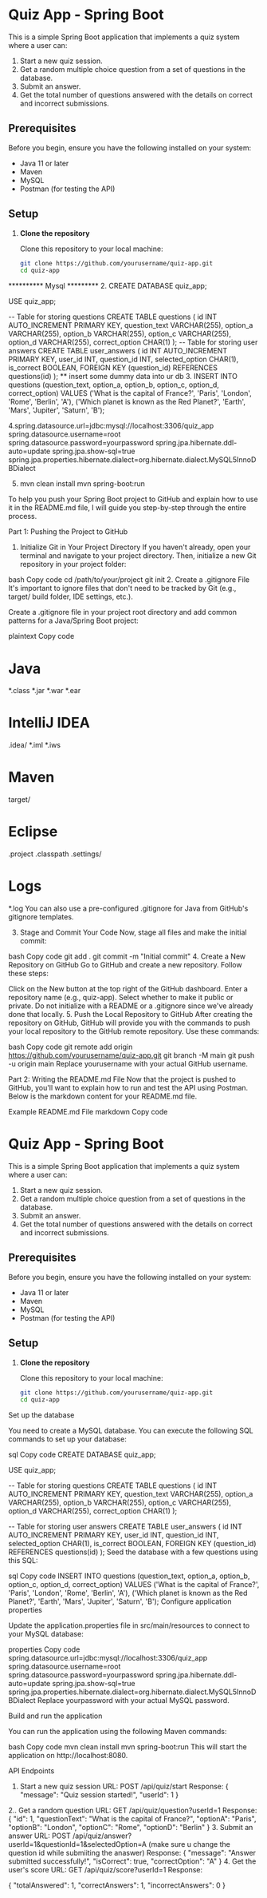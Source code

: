 # Quiz App - Spring Boot

This is a simple Spring Boot application that implements a quiz system where a user can:
1. Start a new quiz session.
2. Get a random multiple choice question from a set of questions in the database.
3. Submit an answer.
4. Get the total number of questions answered with the details on correct and incorrect submissions.

## Prerequisites

Before you begin, ensure you have the following installed on your system:

- Java 11 or later
- Maven
- MySQL
- Postman (for testing the API)

## Setup

1. **Clone the repository**

   Clone this repository to your local machine:

   ```bash
   git clone https://github.com/yourusername/quiz-app.git
   cd quiz-app

 ********** Mysql *********
2. CREATE DATABASE quiz_app;

USE quiz_app;

-- Table for storing questions
CREATE TABLE questions (
    id INT AUTO_INCREMENT PRIMARY KEY,
    question_text VARCHAR(255),
    option_a VARCHAR(255),
    option_b VARCHAR(255),
    option_c VARCHAR(255),
    option_d VARCHAR(255),
    correct_option CHAR(1)
);
-- Table for storing user answers
CREATE TABLE user_answers (
    id INT AUTO_INCREMENT PRIMARY KEY,
    user_id INT,
    question_id INT,
    selected_option CHAR(1),
    is_correct BOOLEAN,
    FOREIGN KEY (question_id) REFERENCES questions(id)
);
**   insert some dummy data into ur db
3. INSERT INTO questions (question_text, option_a, option_b, option_c, option_d, correct_option)
VALUES 
('What is the capital of France?', 'Paris', 'London', 'Rome', 'Berlin', 'A'),
('Which planet is known as the Red Planet?', 'Earth', 'Mars', 'Jupiter', 'Saturn', 'B');

4.spring.datasource.url=jdbc:mysql://localhost:3306/quiz_app
spring.datasource.username=root
spring.datasource.password=yourpassword
spring.jpa.hibernate.ddl-auto=update
spring.jpa.show-sql=true
spring.jpa.properties.hibernate.dialect=org.hibernate.dialect.MySQL5InnoDBDialect

5. mvn clean install
mvn spring-boot:run


To help you push your Spring Boot project to GitHub and explain how to use it in the README.md file, I will guide you step-by-step through the entire process.

Part 1: Pushing the Project to GitHub
1. Initialize Git in Your Project Directory
If you haven't already, open your terminal and navigate to your project directory. Then, initialize a new Git repository in your project folder:

bash
Copy code
cd /path/to/your/project
git init
2. Create a .gitignore File
It's important to ignore files that don't need to be tracked by Git (e.g., target/ build folder, IDE settings, etc.).

Create a .gitignore file in your project root directory and add common patterns for a Java/Spring Boot project:

plaintext
Copy code
# Java
*.class
*.jar
*.war
*.ear

# IntelliJ IDEA
.idea/
*.iml
*.iws

# Maven
target/

# Eclipse
.project
.classpath
.settings/

# Logs
*.log
You can also use a pre-configured .gitignore for Java from GitHub's gitignore templates.

3. Stage and Commit Your Code
Now, stage all files and make the initial commit:

bash
Copy code
git add .
git commit -m "Initial commit"
4. Create a New Repository on GitHub
Go to GitHub and create a new repository. Follow these steps:

Click on the New button at the top right of the GitHub dashboard.
Enter a repository name (e.g., quiz-app).
Select whether to make it public or private.
Do not initialize with a README or a .gitignore since we've already done that locally.
5. Push the Local Repository to GitHub
After creating the repository on GitHub, GitHub will provide you with the commands to push your local repository to the GitHub remote repository. Use these commands:

bash
Copy code
git remote add origin https://github.com/yourusername/quiz-app.git
git branch -M main
git push -u origin main
Replace yourusername with your actual GitHub username.

Part 2: Writing the README.md File
Now that the project is pushed to GitHub, you'll want to explain how to run and test the API using Postman. Below is the markdown content for your README.md file.

Example README.md File
markdown
Copy code
# Quiz App - Spring Boot

This is a simple Spring Boot application that implements a quiz system where a user can:
1. Start a new quiz session.
2. Get a random multiple choice question from a set of questions in the database.
3. Submit an answer.
4. Get the total number of questions answered with the details on correct and incorrect submissions.

## Prerequisites

Before you begin, ensure you have the following installed on your system:

- Java 11 or later
- Maven
- MySQL
- Postman (for testing the API)

## Setup

1. **Clone the repository**

   Clone this repository to your local machine:

   ```bash
   git clone https://github.com/yourusername/quiz-app.git
   cd quiz-app
Set up the database

You need to create a MySQL database. You can execute the following SQL commands to set up your database:

sql
Copy code
CREATE DATABASE quiz_app;

USE quiz_app;

-- Table for storing questions
CREATE TABLE questions (
    id INT AUTO_INCREMENT PRIMARY KEY,
    question_text VARCHAR(255),
    option_a VARCHAR(255),
    option_b VARCHAR(255),
    option_c VARCHAR(255),
    option_d VARCHAR(255),
    correct_option CHAR(1)
);

-- Table for storing user answers
CREATE TABLE user_answers (
    id INT AUTO_INCREMENT PRIMARY KEY,
    user_id INT,
    question_id INT,
    selected_option CHAR(1),
    is_correct BOOLEAN,
    FOREIGN KEY (question_id) REFERENCES questions(id)
);
Seed the database with a few questions using this SQL:

sql
Copy code
INSERT INTO questions (question_text, option_a, option_b, option_c, option_d, correct_option)
VALUES 
('What is the capital of France?', 'Paris', 'London', 'Rome', 'Berlin', 'A'),
('Which planet is known as the Red Planet?', 'Earth', 'Mars', 'Jupiter', 'Saturn', 'B');
Configure application properties

Update the application.properties file in src/main/resources to connect to your MySQL database:

properties
Copy code
spring.datasource.url=jdbc:mysql://localhost:3306/quiz_app
spring.datasource.username=root
spring.datasource.password=yourpassword
spring.jpa.hibernate.ddl-auto=update
spring.jpa.show-sql=true
spring.jpa.properties.hibernate.dialect=org.hibernate.dialect.MySQL5InnoDBDialect
Replace yourpassword with your actual MySQL password.

Build and run the application

You can run the application using the following Maven commands:

bash
Copy code
mvn clean install
mvn spring-boot:run
This will start the application on http://localhost:8080.

API Endpoints
1. Start a new quiz session
URL: POST /api/quiz/start
Response:
{
    "message": "Quiz session started!",
    "userId": 1
}

2.. Get a random question
URL: GET /api/quiz/question?userId=1
Response:
{
    "id": 1,
    "questionText": "What is the capital of France?",
    "optionA": "Paris",
    "optionB": "London",
    "optionC": "Rome",
    "optionD": "Berlin"
}
3. Submit an answer
URL: POST /api/quiz/answer?userId=1&questionId=1&selectedOption=A     (make sure u change the question id while submiiting the anaswer)
Response:
{
    "message": "Answer submitted successfully!",
    "isCorrect": true,
    "correctOption": "A"
}
4. Get the user's score
URL: GET /api/quiz/score?userId=1
Response:

{
    "totalAnswered": 1,
    "correctAnswers": 1,
    "incorrectAnswers": 0
}
